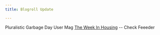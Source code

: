 ```yaml
---
title: Blogroll Update

---
```


Pluralistic
Garbage Day
User Mag
[The Week In Housing](https://theweekinhousing.substack.com/)
-- Check Feeeder